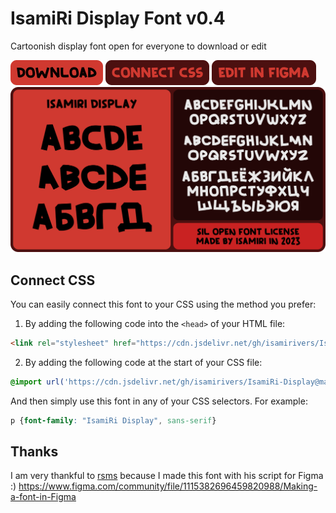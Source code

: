 # IsamiRi Display Font v0.4
Cartoonish display font open for everyone to download or edit

[![Download](images/download.png)](https://github.com/isamirivers/IsamiRi-Display/tree/main/font)
[![Connect CSS](images/connect.png)](#connect-css)
[![Edit in Figma](images/edit.png)](https://www.figma.com/community/file/1263659115038962956/IsamiRi-Display-Font)
![Font preview](images/preview.png)

## Connect CSS
You can easily connect this font to your CSS using the method you prefer:
1. By adding the following code into the `<head>` of your HTML file:
```html
<link rel="stylesheet" href="https://cdn.jsdelivr.net/gh/isamirivers/IsamiRi-Display@main/stylesheet.css">
```
2. By adding the following code at the start of your CSS file:
```css
@import url('https://cdn.jsdelivr.net/gh/isamirivers/IsamiRi-Display@main/stylesheet.css');
```
And then simply use this font in any of your CSS selectors. For example:
```css
p {font-family: "IsamiRi Display", sans-serif}
```

## Thanks
I am very thankful to [rsms](https://github.com/rsms) because I made this font with his script for Figma :)
https://www.figma.com/community/file/1115382696459820988/Making-a-font-in-Figma

